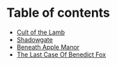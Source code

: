 # Table of contents

* [Cult of the Lamb](README.md)
* [Shadowgate](shadowgate.md)
* [Beneath Apple Manor](beneath-apple-manor.md)
* [The Last Case Of Benedict Fox](the-last-case-of-benedict-fox.md)
